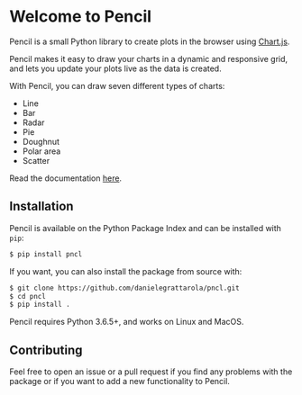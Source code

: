 # Welcome to Pencil

Pencil is a small Python library to create plots in the browser using [Chart.js](https://chartjs.org).

Pencil makes it easy to draw your charts in a dynamic and responsive grid, and lets you update your plots live as the data is created. 

With Pencil, you can draw seven different types of charts: 

- Line
- Bar
- Radar
- Pie
- Doughnut
- Polar area
- Scatter

Read the documentation [here](https://danielegrattarola.github.io/pncl).

## Installation

Pencil is available on the Python Package Index and can be installed with `pip`:

```sh
$ pip install pncl
```

If you want, you can also install the package from source with:

```sh
$ git clone https://github.com/danielegrattarola/pncl.git
$ cd pncl
$ pip install .
```

Pencil requires Python 3.6.5+, and works on Linux and MacOS.

## Contributing

Feel free to open an issue or a pull request if you find any problems with the package or if you want to add a new functionality to Pencil.
